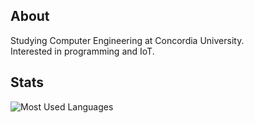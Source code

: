 ## About
Studying Computer Engineering at Concordia University.<br>
Interested in programming and IoT.

## Stats
![Most Used Languages](https://github-readme-stats.vercel.app/api/top-langs/?username=adarax)